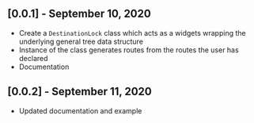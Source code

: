 ## [0.0.1] - September 10, 2020

- Create a `DestinationLock` class which acts as a widgets wrapping the underlying general tree data structure
- Instance of the class generates routes from the routes the user has declared
- Documentation

## [0.0.2] - September 11, 2020

- Updated documentation and example
